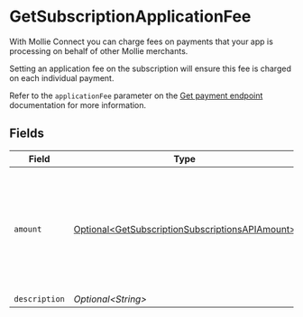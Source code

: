 # GetSubscriptionApplicationFee

With Mollie Connect you can charge fees on payments that your app is processing on behalf of other Mollie merchants.

Setting an application fee on the subscription will ensure this fee is charged on each individual payment.

Refer to the `applicationFee` parameter on the [Get payment endpoint](get-payment) documentation for more information.


## Fields

| Field                                                                                                                | Type                                                                                                                 | Required                                                                                                             | Description                                                                                                          |
| -------------------------------------------------------------------------------------------------------------------- | -------------------------------------------------------------------------------------------------------------------- | -------------------------------------------------------------------------------------------------------------------- | -------------------------------------------------------------------------------------------------------------------- |
| `amount`                                                                                                             | [Optional\<GetSubscriptionSubscriptionsAPIAmount>](../../models/operations/GetSubscriptionSubscriptionsAPIAmount.md) | :heavy_minus_sign:                                                                                                   | In v2 endpoints, monetary amounts are represented as objects with a `currency` and `value` field.                    |
| `description`                                                                                                        | *Optional\<String>*                                                                                                  | :heavy_minus_sign:                                                                                                   | N/A                                                                                                                  |
